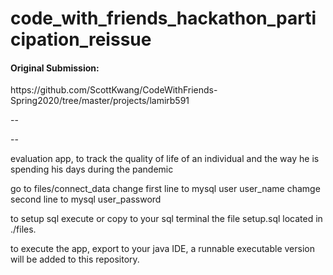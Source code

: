 # code_with_friends_hackathon_participation_reissue

 <h4> Original Submission: </h4>
<p>https://github.com/ScottKwang/CodeWithFriends-Spring2020/tree/master/projects/lamirb591</p>
<p>-- </p>
<p>-- </p>

evaluation app, to track the quality of life of an individual and the way he is spending his days during the pandemic



go to files/connect_data change first line to mysql user user_name chamge second line to mysql user_password

to setup sql execute or copy to your sql terminal the file setup.sql located in ./files.

to execute the app, export to your java IDE, a runnable executable version will be added to this repository.
